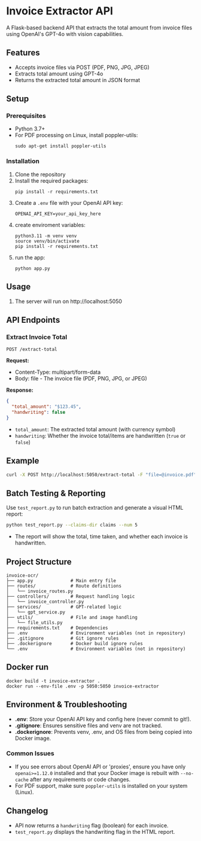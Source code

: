 # Invoice Extractor API

A Flask-based backend API that extracts the total amount from invoice files using OpenAI's GPT-4o with vision capabilities.

## Features

- Accepts invoice files via POST (PDF, PNG, JPG, JPEG)
- Extracts total amount using GPT-4o
- Returns the extracted total amount in JSON format

## Setup

### Prerequisites

- Python 3.7+
- For PDF processing on Linux, install poppler-utils:
  ```
  sudo apt-get install poppler-utils
  ```

### Installation

1. Clone the repository
2. Install the required packages:
   ```
   pip install -r requirements.txt
   ```
3. Create a `.env` file with your OpenAI API key:
   ```
   OPENAI_API_KEY=your_api_key_here
   ```
4. create enviroment variables:
   ```
   python3.11 -m venv venv
   source venv/bin/activate
   pip install -r requirements.txt
   ```   
5. run the app:
   ```
   python app.py
   ```

## Usage

1. The server will run on http://localhost:5050

## API Endpoints

### Extract Invoice Total

```
POST /extract-total
```

**Request:**
- Content-Type: multipart/form-data
- Body: file - The invoice file (PDF, PNG, JPG, or JPEG)

**Response:**
```json
{
  "total_amount": "$123.45",
  "handwriting": false
}
```
- `total_amount`: The extracted total amount (with currency symbol)
- `handwriting`: Whether the invoice total/items are handwritten (`true` or `false`)


## Example

```bash
curl -X POST http://localhost:5050/extract-total -F "file=@invoice.pdf"
```

## Batch Testing & Reporting

Use `test_report.py` to run batch extraction and generate a visual HTML report:

```bash
python test_report.py --claims-dir claims --num 5
```
- The report will show the total, time taken, and whether each invoice is handwritten.

## Project Structure

```
invoice-ocr/
├── app.py              # Main entry file
├── routes/             # Route definitions
│   └── invoice_routes.py
├── controllers/        # Request handling logic
│   └── invoice_controller.py
├── services/           # GPT-related logic
│   └── gpt_service.py
├── utils/              # File and image handling
│   └── file_utils.py
├── requirements.txt    # Dependencies
├── .env                # Environment variables (not in repository)
├── .gitignore          # Git ignore rules
├── .dockerignore       # Docker build ignore rules
└── .env                # Environment variables (not in repository)
```
## Docker run 

```
docker build -t invoice-extractor .
docker run --env-file .env -p 5050:5050 invoice-extractor
```

## Environment & Troubleshooting

- **.env**: Store your OpenAI API key and config here (never commit to git!).
- **.gitignore**: Ensures sensitive files and venv are not tracked.
- **.dockerignore**: Prevents venv, .env, and OS files from being copied into Docker image.

### Common Issues
- If you see errors about OpenAI API or 'proxies', ensure you have only `openai>=1.12.0` installed and that your Docker image is rebuilt with `--no-cache` after any requirements or code changes.
- For PDF support, make sure `poppler-utils` is installed on your system (Linux).

## Changelog
- API now returns a `handwriting` flag (boolean) for each invoice.
- `test_report.py` displays the handwriting flag in the HTML report.